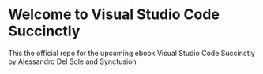 # Welcome to Visual Studio Code Succinctly
This the official repo for the upcoming ebook Visual Studio Code Succinctly by Alessandro Del Sole and Syncfusion
